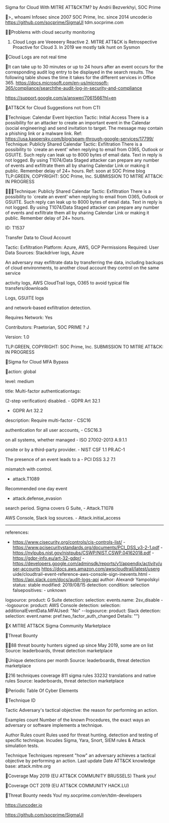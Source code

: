 Sigma for Cloud With MITRE ATT&CKTM?
by Andrii Bezverkhyi, SOC Prime

>_ whoami
Infosec since 2007 SOC Prime, Inc. since 2014 uncoder.io https://github.com/socprime/SigmaUI tdm.socprime.com

Problems with cloud security monitoring
1. Cloud Logs are Veeeeery Reactive 2. MITRE ATT&CK is Retrospective Proactive for Cloud 3. In 2019 we mostly talk hunt on Sysmon

Cloud Logs are not real time

It can take up to 30 minutes or up to 24 hours after an event occurs for the corresponding audit log entry to be displayed in the search results. The following table shows the time it takes for the different services in Office 365.
https://docs.microsoft.com/en-us/microsoft-365/compliance/searchthe-audit-log-in-security-and-compliance

https://support.google.com/a/answer/7061566?hl=en

ATT&CK for Cloud Suggestions not from CTI

Technique: Calendar Event Injection Tactic: Initial Access There is a possibility for an attacker to create an important event in the Calendar (social engineering) and send invitation to target. The message may contain a phishing link or a malware link. Ref: https://usa.kaspersky.com/blog/spam-through-google-services/17799/
Technique: Publicly Shared Calendar Tactic: Exfiltration There is a possibility to `create an event' when replying to email from O365, Outlook or GSUITE. Such reply can leak up to 8000 bytes of email data. Text in reply is not logged. By using T1074/Data Staged attacker can prepare any number of events and exfiltrate them all by sharing Calendar Link or making it public. Remember delay of 24+ hours. Ref: soon at SOC Prime blog
TLP:GREEN, COPYRIGHT: SOC Prime, Inc. SUBMISSION TO MITRE ATT&CK: IN PROGRESS

Technique: Publicly Shared Calendar Tactic: Exfiltration
There is a possibility to `create an event' when replying to email from O365, Outlook or GSUITE. Such reply can leak up to 8000 bytes of email data. Text in reply is not logged. By using T1074/Data Staged attacker can prepare any number of events and exfiltrate them all by sharing Calendar Link or making it public. Remember delay of 24+ hours.

ID: T1537

Transfer Data to Cloud Account

Tactic: Exfiltration Platform: Azure, AWS, GCP Permissions Required: User Data Sources: Stackdriver logs, Azure

An adversary may exfiltrate data by transferring the data, including backups of cloud environments, to another cloud account they control on the same service

activity logs, AWS CloudTrail logs, O365 to avoid typical file transfers/downloads

Logs, GSUITE logs

and network-based exfiltration detection.

Requires Network: Yes

Contributors: Praetorian, SOC PRIME ? J

Version: 1.0

TLP:GREEN, COPYRIGHT: SOC Prime, Inc. SUBMISSION TO MITRE ATT&CK: IN PROGRESS

Sigma for Cloud MFA Bypass

action: global

level: medium

title: Multi-factor authenticationtags:

(2-step verification) disabled. - GDPR Art 32.1
- GDPR Art 32.2

description: Require multi-factor - CSC16

authentication for all user accounts, - CSC16.3

on all systems, whether managed - ISO 27002-2013 A.9.1.1

onsite or by a third-party provider. - NIST CSF 1.1 PR.AC-1

The presence of an event leads to a - PCI DSS 3.2 7.1

mismatch with control.

- attack.T1089

Recommended one day event

- attack.defense_evasion

search period. Sigma covers G Suite, - Attack.T1078

AWS Console, Slack log sources. - Attack.initial_access

---

references:
- https://www.cisecurity.org/controls/cis-controls-list/ - https://www.pcisecuritystandards.org/documents/PCI_DSS_v3-2-1.pdf - https://nvlpubs.nist.gov/nistpubs/CSWP/NIST.CSWP.04162018.pdf - https://gdpr-info.eu/art-32-gdpr/ - https://developers.google.com/adminsdk/reports/v1/appendix/activity/user-accounts
https://docs.aws.amazon.com/awscloudtrail/latest/userg uide/cloudtrail-event-reference-aws-console-sign-inevents.html - https://api.slack.com/docs/audit-logs-api
author: Alexandr Yampolskyi
status: stable modified: 2019/08/15 detection: condition: selection falsepositives: - unknown

logsource: product: G Suite detection: selection: events.name: 2sv_disable --logsource: product: AWS Console detection: selection:
additionalEventData.MFAUsed: "No" --logsource: product: Slack detection: selection:
event.name: pref.two_factor_auth_changed
Details: "")

X MITRE ATT&CK Sigma Community Marketplace

Threat Bounty

88 threat bounty hunters signed up since May 2019, some are on list
Source: leaderboards, threat detection marketplace

Unique detections per month
Source: leaderboards, threat detection marketplace

216 techniques coverage 811 sigma rules 33232 translations and native rules
Source: leaderboards, threat detection marketplace

Periodic Table Of Cyber Elements

Technique ID

Tactic
Adversary's tactical objective: the reason for performing an action.

Examples count
Number of the known Procedures, the exact ways an adversary or software implements a technique.

Author
Rules count
Rules used for threat hunting, detection and testing of specific technique. Incudes Sigma, Yara, Snort, SIEM rules & Attack simulation tests.

Technique
Techniques represent "how" an adversary achieves a tactical objective by performing an action.
Last update Date
ATT&CK knowledge base: attack.mitre.org

Coverage May 2019 (EU ATT&CK COMMUNITY BRUSSELS)
Thank you!

Coverage OCT 2019 (EU ATT&CK COMMUNITY HACK.LU)

Threat Bounty needs You!
my.socprime.com/en/tdm-developers

https://uncoder.io

https://github.com/socprime/SigmaUI

